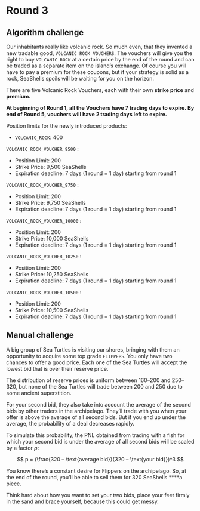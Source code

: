 # Round 3

## Algorithm challenge

Our inhabitants really like volcanic rock. So much even, that they invented a new tradable good, `VOLCANIC ROCK VOUCHERS`. The vouchers will give you the right to buy `VOLCANIC ROCK` at a certain price by the end of the round and can be traded as a separate item on the island’s exchange. Of course you will have to pay a premium for these coupons, but if your strategy is solid as a rock, SeaShells spoils will be waiting for you on the horizon. 

There are five Volcanic Rock Vouchers, each with their own **strike price** and **premium.** 

**At beginning of Round 1, all the Vouchers have 7 trading days to expire. By end of Round 5, vouchers will have 2 trading days left to expire.**

Position limits for the newly introduced products:

- `VOLCANIC_ROCK`: 400

`VOLCANIC_ROCK_VOUCHER_9500` :

- Position Limit: 200
- Strike Price: 9,500 SeaShells
- Expiration deadline: 7 days (1 round = 1 day) starting from round 1

`VOLCANIC_ROCK_VOUCHER_9750` :

- Position Limit: 200
- Strike Price: 9,750 SeaShells
- Expiration deadline: 7 days (1 round = 1 day) starting from round 1

`VOLCANIC_ROCK_VOUCHER_10000` :

- Position Limit: 200
- Strike Price: 10,000 SeaShells
- Expiration deadline: 7 days (1 round = 1 day) starting from round 1

`VOLCANIC_ROCK_VOUCHER_10250` :

- Position Limit: 200
- Strike Price: 10,250 SeaShells
- Expiration deadline: 7 days (1 round = 1 day) starting from round 1

`VOLCANIC_ROCK_VOUCHER_10500` :

- Position Limit: 200
- Strike Price: 10,500 SeaShells
- Expiration deadline: 7 days (1 round = 1 day) starting from round 1

## Manual challenge

A big group of Sea Turtles is visiting our shores, bringing with them an opportunity to acquire some top grade `FLIPPERS`. You only have two chances to offer a good price. Each one of the Sea Turtles will accept the lowest bid that is over their reserve price. 

The distribution of reserve prices is uniform between 160–200 and 250–320, but none of the Sea Turtles will trade between 200 and 250 due to some ancient superstition.

For your second bid, they also take into account the average of the second bids by other traders in the archipelago. They’ll trade with you when your offer is above the average of all second bids. But if you end up under the average, the probability of a deal decreases rapidly. 

To simulate this probability, the PNL obtained from trading with a fish for which your second bid is under the average of all second bids will be scaled by a factor *p*:

$$
p = (\frac{320 – \text{average bid}}{320 – \text{your bid}})^3
$$

You know there’s a constant desire for Flippers on the archipelago. So, at the end of the round, you’ll be able to sell them for 320 SeaShells ****a piece.

Think hard about how you want to set your two bids, place your feet firmly in the sand and brace yourself, because this could get messy.